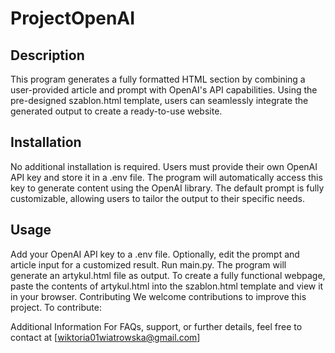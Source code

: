 # ProjectOpenAI
## Description
This program generates a fully formatted HTML section by combining a user-provided article and prompt with OpenAI's API capabilities. Using the pre-designed szablon.html template, users can seamlessly integrate the generated output to create a ready-to-use website.

## Installation
No additional installation is required. Users must provide their own OpenAI API key and store it in a .env file. The program will automatically access this key to generate content using the OpenAI library. The default prompt is fully customizable, allowing users to tailor the output to their specific needs.

## Usage
Add your OpenAI API key to a .env file.
Optionally, edit the prompt and article input for a customized result.
Run main.py. The program will generate an artykul.html file as output.
To create a fully functional webpage, paste the contents of artykul.html into the szablon.html template and view it in your browser.
Contributing
We welcome contributions to improve this project. To contribute:

Additional Information
For FAQs, support, or further details, feel free to contact at [wiktoria01wiatrowska@gmail.com]
